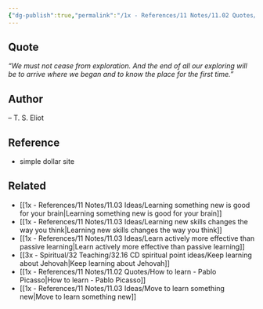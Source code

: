 ```yaml
---
{"dg-publish":true,"permalink":"/1x - References/11 Notes/11.02 Quotes/We must not cease from exploration - T S Eliot/","title":"We must not cease from exploration - T S Eliot","noteIcon":""}
---
```



## Quote
_“We must not cease from exploration. And the end of all our exploring will be to arrive where we began and to know the place for the first time.”_ 
## Author
– T. S. Eliot
## Reference
- simple dollar site
## Related
- [[1x - References/11 Notes/11.03 Ideas/Learning something new is good for your brain\|Learning something new is good for your brain]]
- [[1x - References/11 Notes/11.03 Ideas/Learning new skills changes the way you think\|Learning new skills changes the way you think]]
- [[1x - References/11 Notes/11.03 Ideas/Learn actively more effective than passive learning\|Learn actively more effective than passive learning]]
- [[3x - Spiritual/32 Teaching/32.16 CD spiritual point ideas/Keep learning about Jehovah\|Keep learning about Jehovah]]
- [[1x - References/11 Notes/11.02 Quotes/How to learn - Pablo Picasso\|How to learn - Pablo Picasso]]
- [[1x - References/11 Notes/11.03 Ideas/Move to learn something new\|Move to learn something new]]